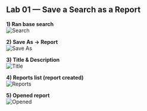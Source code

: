 ## Lab 01 — Save a Search as a Report

**1) Ran base search**  
![Search](media/lab01_report_01_search.png)

**2) Save As → Report**  
![Save As](media/lab01_report_02_saveas.png)

**3) Title & Description**  
![Title](media/lab01_report_03_title.png)

**4) Reports list (report created)**  
![Reports](media/lab01_report_04_reports-list.png)

**5) Opened report**  
![Opened](media/lab01_report_05_opened.png)
